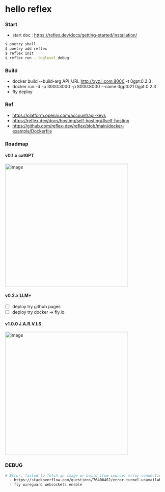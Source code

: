# hello reflex

### Start
- start doc : https://reflex.dev/docs/getting-started/installation/
```bash
$ poetry shell
$ poetry add reflex
$ reflex init
$ reflex run --loglevel debug
```

### Build
- docker build --build-arg API_URL http://xyz.i.com:8000 -t 0gpt:0.2.3 .
- docker run -d -p 3000:3000 -p 8000:8000 --name 0gpt021 0gpt:0.2.3
- fly deploy

### Ref
- https://platform.openai.com/account/api-keys
- https://reflex.dev/docs/hosting/self-hosting/#self-hosting
- https://github.com/reflex-dev/reflex/blob/main/docker-example/Dockerfile

### Roadmap
#### v0.1.x catGPT
<img width="400" alt="image" src="https://github.com/becky2sawyer/hello-reflex/assets/10396850/ad01ae1d-fc4c-4441-97ff-a57bbc140006">

#### v0.2.x LLM+
- [ ] deploy try github pages
- [ ] deploy try docker -> fly.io

#### v1.0.0 J.A.R.V.I.S
<img width="400" alt="image" src="https://www.diamandis.com/hubfs/iron_man_img.jpg">


### DEBUG
```bash
# Error: failed to fetch an image or build from source: error connecting to docker: failed building options: failed probing "personal": context deadline exceeded
  - https://stackoverflow.com/questions/76400462/error-tunnel-unavailable-failed-probing-personal-context-deadline-exceeded
  - fly wireguard websockets enable

```
